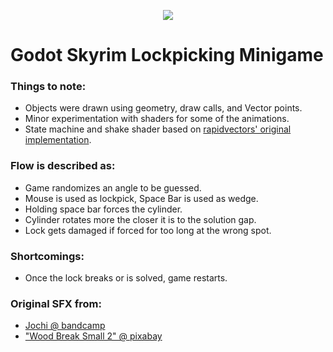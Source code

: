 <p align="center">
  <img src="https://github.com/user-attachments/assets/9ab1b7d6-eeb3-4c13-b474-57c5150ac552" />
</p>

# Godot Skyrim Lockpicking Minigame

### Things to note:
- Objects were drawn using geometry, draw calls, and Vector points.
- Minor experimentation with shaders for some of the animations.
- State machine and shake shader based on [rapidvectors' original implementation](https://github.com/rapidvectors/rv-state-machine).


### Flow is described as:
- Game randomizes an angle to be guessed.
- Mouse is used as lockpick, Space Bar is used as wedge.
- Holding space bar forces the cylinder.
- Cylinder rotates more the closer it is to the solution gap.
- Lock gets damaged if forced for too long at the wrong spot.


### Shortcomings:
- Once the lock breaks or is solved, game restarts.


### Original SFX from:
- [Jochi @ bandcamp](https://jochi.bandcamp.com/album/free-youtube-sfx-pack)
- ["Wood Break Small 2" @ pixabay](https://pixabay.com/sound-effects/wood-break-small-2-45921/)
